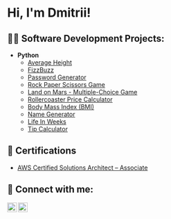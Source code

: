 <h1>Hi, I'm Dmitrii! </h1>

<h2>👨‍💻 Software Development Projects:</h2>

- <b>Python</b>
  - [Average Height
](https://github.com/itsdmitrii/average_height)
  - [FizzBuzz](https://github.com/itsdmitrii/fizz_buzz)
  - [Password Generator](https://github.com/itsdmitrii/password_generator_project)
  - [Rock Paper Scissors Game](https://github.com/itsdmitrii/game_rock_paper_scissors)
  - [Land on Mars - Multiple-Choice Game](https://github.com/itsdmitrii/land_on_mars)
  - [Rollercoaster Price Calculator](https://github.com/itsdmitrii/rollercoaster_price_calculator)
  - [Body Mass Index (BMI)](https://github.com/itsdmitrii/body_mass_index)
  - [Name Generator](https://github.com/itsdmitrii/name_generator.git)
  - [Life In Weeks](https://github.com/itsdmitrii/life_in_weeks_project.git)
  - [Tip Calculator](https://github.com/itsdmitrii/tip_calculator.git)

<h2>📄 Certifications</h2>

- [AWS Certified Solutions Architect – Associate](https://aws.amazon.com/ru/certification/certified-solutions-architect-associate/)

<h2> 🤳 Connect with me:</h2>

[<img align="left" alt="DmitriiDorogov | Twitter" width="22px" src="https://cdn.jsdelivr.net/npm/simple-icons@v3/icons/twitter.svg" />][twitter]
[<img align="left" alt="DmitriiDorogov | LinkedIn" width="22px" src="https://cdn.jsdelivr.net/npm/simple-icons@v3/icons/linkedin.svg" />][linkedin]

[twitter]: https://twitter.com/DorogovDmitrii
[linkedin]: https://www.linkedin.com/in/ddmitrii/

